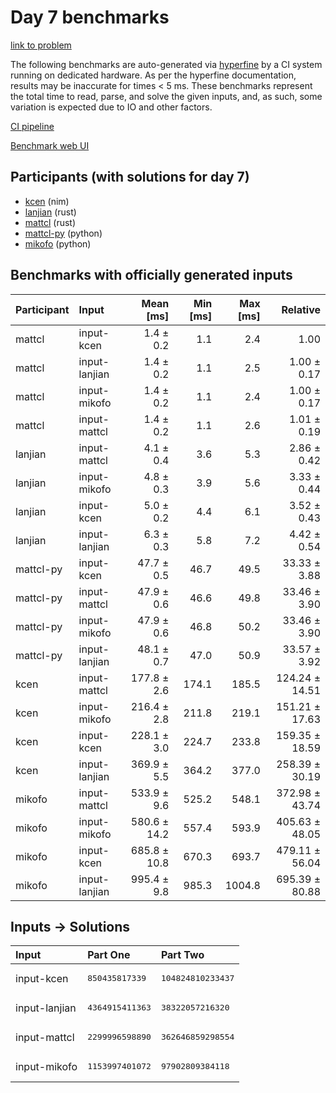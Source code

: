 # Day 7 benchmarks

[link to problem](https://adventofcode.com/2024/day/7)

The following benchmarks are auto-generated via
[hyperfine](https://github.com/sharkdp/hyperfine) by a CI system running on
dedicated hardware. As per the hyperfine documentation, results may be
inaccurate for times < 5 ms. These benchmarks represent the total time to read,
parse, and solve the given inputs, and, as such, some variation is expected due
to IO and other factors.

[CI pipeline](http://ci.papercode.net:8080/teams/main/pipelines/aoc2024)

[Benchmark web UI](https://aoc.ancalagon.black)


## Participants (with solutions for day 7)

- [kcen](https://github.com/kcen/aoc2024) (nim)
- [lanjian](https://github.com/lanjian/aoc-2024) (rust)
- [mattcl](https://github.com/mattcl/aoc2024) (rust)
- [mattcl-py](https://github.com/mattcl/aoc2024-py) (python)
- [mikofo](https://github.com/mikofo/aoc2024) (python)


## Benchmarks with officially generated inputs

| Participant | Input | Mean [ms] | Min [ms] | Max [ms] | Relative |
|:---|:---|---:|---:|---:|---:|
| mattcl | input-kcen | 1.4 ± 0.2 | 1.1 | 2.4 | 1.00 |
| mattcl | input-lanjian | 1.4 ± 0.2 | 1.1 | 2.5 | 1.00 ± 0.17 |
| mattcl | input-mikofo | 1.4 ± 0.2 | 1.1 | 2.4 | 1.00 ± 0.17 |
| mattcl | input-mattcl | 1.4 ± 0.2 | 1.1 | 2.6 | 1.01 ± 0.19 |
| lanjian | input-mattcl | 4.1 ± 0.4 | 3.6 | 5.3 | 2.86 ± 0.42 |
| lanjian | input-mikofo | 4.8 ± 0.3 | 3.9 | 5.6 | 3.33 ± 0.44 |
| lanjian | input-kcen | 5.0 ± 0.2 | 4.4 | 6.1 | 3.52 ± 0.43 |
| lanjian | input-lanjian | 6.3 ± 0.3 | 5.8 | 7.2 | 4.42 ± 0.54 |
| mattcl-py | input-kcen | 47.7 ± 0.5 | 46.7 | 49.5 | 33.33 ± 3.88 |
| mattcl-py | input-mattcl | 47.9 ± 0.6 | 46.6 | 49.8 | 33.46 ± 3.90 |
| mattcl-py | input-mikofo | 47.9 ± 0.6 | 46.8 | 50.2 | 33.46 ± 3.90 |
| mattcl-py | input-lanjian | 48.1 ± 0.7 | 47.0 | 50.9 | 33.57 ± 3.92 |
| kcen | input-mattcl | 177.8 ± 2.6 | 174.1 | 185.5 | 124.24 ± 14.51 |
| kcen | input-mikofo | 216.4 ± 2.8 | 211.8 | 219.1 | 151.21 ± 17.63 |
| kcen | input-kcen | 228.1 ± 3.0 | 224.7 | 233.8 | 159.35 ± 18.59 |
| kcen | input-lanjian | 369.9 ± 5.5 | 364.2 | 377.0 | 258.39 ± 30.19 |
| mikofo | input-mattcl | 533.9 ± 9.6 | 525.2 | 548.1 | 372.98 ± 43.74 |
| mikofo | input-mikofo | 580.6 ± 14.2 | 557.4 | 593.9 | 405.63 ± 48.05 |
| mikofo | input-kcen | 685.8 ± 10.8 | 670.3 | 693.7 | 479.11 ± 56.04 |
| mikofo | input-lanjian | 995.4 ± 9.8 | 985.3 | 1004.8 | 695.39 ± 80.88 |


## Inputs -> Solutions

| Input | Part One | Part Two |
|:---|:---|:---|
|input-kcen|<pre>850435817339</pre>|<pre>104824810233437</pre>|
|input-lanjian|<pre>4364915411363</pre>|<pre>38322057216320</pre>|
|input-mattcl|<pre>2299996598890</pre>|<pre>362646859298554</pre>|
|input-mikofo|<pre>1153997401072</pre>|<pre>97902809384118</pre>|